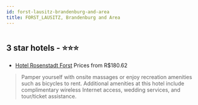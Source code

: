 ```yaml
---
id: forst-lausitz-brandenburg-and-area
title: FORST_LAUSITZ, Brandenburg and Area
---
```


<center><img src="http://cdn.smyrooms.com/cloudcontent/fotos/agregadorHotelero/0019/60173/1960173/1.jpg?f=15064173" alt="" /></center>


##  3 star hotels - ⭐️⭐️⭐️

-    [Hotel Rosenstadt Forst](https://us.hurb.com/hotels/forst-lausitz/hotel-rosenstadt-forst-JNP-JP636898?cmp=18055) Prices from R$180.62
   > Pamper yourself with onsite massages or enjoy recreation amenities such as bicycles to rent. Additional amenities at this hotel include complimentary wireless Internet access, wedding services, and tour/ticket assistance.

